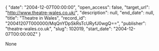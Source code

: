 {
  "date": "2004-12-07T00:00:00", 
  "open_access": false, 
  "target_url": "http://www.theatre-wales.co.uk/", 
  "description": null, 
  "end_date": null, 
  "title": "Theatre in Wales", 
  "record_id": "20041207T000000/MqQnYDpSkRsTcURyfJ0wgQ==", 
  "publisher": "theatre-wales.co.uk", 
  "slug": 102019, 
  "start_date": "2004-12-07T00:00:00Z"
}

None